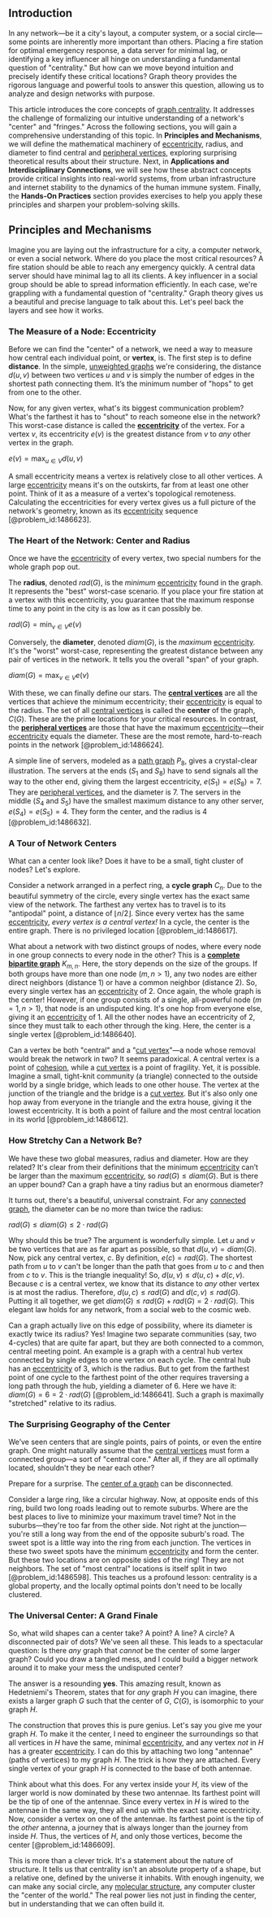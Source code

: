 ## Introduction
In any network—be it a city's layout, a computer system, or a social circle—some points are inherently more important than others. Placing a fire station for optimal emergency response, a data server for minimal lag, or identifying a key influencer all hinge on understanding a fundamental question of "centrality." But how can we move beyond intuition and precisely identify these critical locations? Graph theory provides the rigorous language and powerful tools to answer this question, allowing us to analyze and design networks with purpose.

This article introduces the core concepts of [graph centrality](@article_id:260759). It addresses the challenge of formalizing our intuitive understanding of a network's "center" and "fringes." Across the following sections, you will gain a comprehensive understanding of this topic. In **Principles and Mechanisms**, we will define the mathematical machinery of [eccentricity](@article_id:266406), radius, and diameter to find central and [peripheral vertices](@article_id:263568), exploring surprising theoretical results about their structure. Next, in **Applications and Interdisciplinary Connections**, we will see how these abstract concepts provide critical insights into real-world systems, from urban infrastructure and internet stability to the dynamics of the human immune system. Finally, the **Hands-On Practices** section provides exercises to help you apply these principles and sharpen your problem-solving skills.

## Principles and Mechanisms

Imagine you are laying out the infrastructure for a city, a computer network, or even a social network. Where do you place the most critical resources? A fire station should be able to reach any emergency quickly. A central data server should have minimal lag to all its clients. A key influencer in a social group should be able to spread information efficiently. In each case, we're grappling with a fundamental question of "centrality." Graph theory gives us a beautiful and precise language to talk about this. Let's peel back the layers and see how it works.

### The Measure of a Node: Eccentricity

Before we can find the "center" of a network, we need a way to measure how central each individual point, or **vertex**, is. The first step is to define **distance**. In the simple, [unweighted graphs](@article_id:273039) we're considering, the distance $d(u,v)$ between two vertices $u$ and $v$ is simply the number of edges in the shortest path connecting them. It’s the minimum number of "hops" to get from one to the other.

Now, for any given vertex, what's its biggest communication problem? What's the farthest it has to "shout" to reach someone else in the network? This worst-case distance is called the **[eccentricity](@article_id:266406)** of the vertex. For a vertex $v$, its eccentricity $e(v)$ is the greatest distance from $v$ to *any* other vertex in the graph.

$e(v) = \max_{u \in V} d(u, v)$

A small eccentricity means a vertex is relatively close to all other vertices. A large [eccentricity](@article_id:266406) means it's on the outskirts, far from at least one other point. Think of it as a measure of a vertex's topological remoteness. Calculating the eccentricities for every vertex gives us a full picture of the network's geometry, known as its [eccentricity](@article_id:266406) sequence [@problem_id:1486623].

### The Heart of the Network: Center and Radius

Once we have the [eccentricity](@article_id:266406) of every vertex, two special numbers for the whole graph pop out.

The **radius**, denoted $rad(G)$, is the *minimum* [eccentricity](@article_id:266406) found in the graph. It represents the "best" worst-case scenario. If you place your fire station at a vertex with this eccentricity, you guarantee that the maximum response time to any point in the city is as low as it can possibly be.

$rad(G) = \min_{v \in V} e(v)$

Conversely, the **diameter**, denoted $diam(G)$, is the *maximum* [eccentricity](@article_id:266406). It's the "worst" worst-case, representing the greatest distance between any pair of vertices in the network. It tells you the overall "span" of your graph.

$diam(G) = \max_{v \in V} e(v)$

With these, we can finally define our stars. The **[central vertices](@article_id:264085)** are all the vertices that achieve the minimum eccentricity; their [eccentricity](@article_id:266406) is equal to the radius. The set of all [central vertices](@article_id:264085) is called the **center** of the graph, $C(G)$. These are the prime locations for your critical resources. In contrast, the **[peripheral vertices](@article_id:263568)** are those that have the maximum [eccentricity](@article_id:266406)—their [eccentricity](@article_id:266406) equals the diameter. These are the most remote, hard-to-reach points in the network [@problem_id:1486624].

A simple line of servers, modeled as a [path graph](@article_id:274105) $P_8$, gives a crystal-clear illustration. The servers at the ends ($S_1$ and $S_8$) have to send signals all the way to the other end, giving them the largest eccentricity, $e(S_1) = e(S_8) = 7$. They are [peripheral vertices](@article_id:263568), and the diameter is 7. The servers in the middle ($S_4$ and $S_5$) have the smallest maximum distance to any other server, $e(S_4) = e(S_5) = 4$. They form the center, and the radius is 4 [@problem_id:1486632].

### A Tour of Network Centers

What can a center look like? Does it have to be a small, tight cluster of nodes? Let's explore.

Consider a network arranged in a perfect ring, a **cycle graph** $C_n$. Due to the beautiful symmetry of the circle, every single vertex has the exact same view of the network. The farthest any vertex has to travel is to its "antipodal" point, a distance of $\lfloor n/2 \rfloor$. Since every vertex has the same [eccentricity](@article_id:266406), *every vertex is a central vertex!* In a cycle, the center is the entire graph. There is no privileged location [@problem_id:1486617].

What about a network with two distinct groups of nodes, where every node in one group connects to every node in the other? This is a **[complete bipartite graph](@article_id:275735)** $K_{m,n}$. Here, the story depends on the size of the groups. If both groups have more than one node ($m, n \gt 1$), any two nodes are either direct neighbors (distance 1) or have a common neighbor (distance 2). So, every single vertex has an [eccentricity](@article_id:266406) of 2. Once again, the whole graph is the center! However, if one group consists of a single, all-powerful node ($m=1, n \gt 1$), that node is an undisputed king. It's one hop from everyone else, giving it an [eccentricity](@article_id:266406) of 1. All the other nodes have an eccentricity of 2, since they must talk to each other through the king. Here, the center is a single vertex [@problem_id:1486640].

Can a vertex be both "central" and a "[cut vertex](@article_id:271739)"—a node whose removal would break the network in two? It seems paradoxical. A central vertex is a point of [cohesion](@article_id:187985), while a [cut vertex](@article_id:271739) is a point of fragility. Yet, it is possible. Imagine a small, tight-knit community (a triangle) connected to the outside world by a single bridge, which leads to one other house. The vertex at the junction of the triangle and the bridge is a [cut vertex](@article_id:271739). But it's also only one hop away from everyone in the triangle and the extra house, giving it the lowest eccentricity. It is both a point of failure and the most central location in its world [@problem_id:1486612].

### How Stretchy Can a Network Be?

We have these two global measures, radius and diameter. How are they related? It's clear from their definitions that the minimum [eccentricity](@article_id:266406) can’t be larger than the maximum [eccentricity](@article_id:266406), so $rad(G) \le diam(G)$. But is there an upper bound? Can a graph have a tiny radius but an enormous diameter?

It turns out, there's a beautiful, universal constraint. For any [connected graph](@article_id:261237), the diameter can be no more than twice the radius:

$rad(G) \le diam(G) \le 2 \cdot rad(G)$

Why should this be true? The argument is wonderfully simple. Let $u$ and $v$ be two vertices that are as far apart as possible, so that $d(u,v) = diam(G)$. Now, pick any central vertex, $c$. By definition, $e(c) = rad(G)$. The shortest path from $u$ to $v$ can't be longer than the path that goes from $u$ to $c$ and then from $c$ to $v$. This is the triangle inequality! So, $d(u,v) \le d(u,c) + d(c,v)$. Because $c$ is a central vertex, we know that its distance to *any* other vertex is at most the radius. Therefore, $d(u,c) \le rad(G)$ and $d(c,v) \le rad(G)$. Putting it all together, we get $diam(G) \le rad(G) + rad(G) = 2 \cdot rad(G)$. This elegant law holds for any network, from a social web to the cosmic web.

Can a graph actually live on this edge of possibility, where its diameter is exactly twice its radius? Yes! Imagine two separate communities (say, two 4-cycles) that are quite far apart, but they are both connected to a common, central meeting point. An example is a graph with a central hub vertex connected by single edges to one vertex on each cycle. The central hub has an [eccentricity](@article_id:266406) of 3, which is the radius. But to get from the farthest point of one cycle to the farthest point of the other requires traversing a long path through the hub, yielding a diameter of 6. Here we have it: $diam(G) = 6 = 2 \cdot rad(G)$ [@problem_id:1486641]. Such a graph is maximally "stretched" relative to its radius.

### The Surprising Geography of the Center

We’ve seen centers that are single points, pairs of points, or even the entire graph. One might naturally assume that the [central vertices](@article_id:264085) must form a connected group—a sort of "central core." After all, if they are all optimally located, shouldn't they be near each other?

Prepare for a surprise. The [center of a graph](@article_id:266457) can be disconnected.

Consider a large ring, like a circular highway. Now, at opposite ends of this ring, build two long roads leading out to remote suburbs. Where are the best places to live to minimize your maximum travel time? Not in the suburbs—they're too far from the other side. Not right at the junction—you're still a long way from the end of the opposite suburb's road. The sweet spot is a little way into the ring from each junction. The vertices in these two sweet spots have the minimum [eccentricity](@article_id:266406) and form the center. But these two locations are on opposite sides of the ring! They are not neighbors. The set of "most central" locations is itself split in two [@problem_id:1486598]. This teaches us a profound lesson: centrality is a global property, and the locally optimal points don't need to be locally clustered.

### The Universal Center: A Grand Finale

So, what wild shapes can a center take? A point? A line? A circle? A disconnected pair of dots? We've seen all these. This leads to a spectacular question: Is there *any* graph that *cannot* be the center of some larger graph? Could you draw a tangled mess, and I could build a bigger network around it to make your mess the undisputed center?

The answer is a resounding **yes**. This amazing result, known as Hedetniemi's Theorem, states that for *any* graph $H$ you can imagine, there exists a larger graph $G$ such that the center of $G$, $C(G)$, is isomorphic to your graph $H$.

The construction that proves this is pure genius. Let's say you give me your graph $H$. To make it the center, I need to engineer the surroundings so that all vertices in $H$ have the same, minimal [eccentricity](@article_id:266406), and any vertex *not* in $H$ has a greater [eccentricity](@article_id:266406). I can do this by attaching two long "antennae" (paths of vertices) to my graph $H$. The trick is how they are attached. Every single vertex of your graph $H$ is connected to the base of both antennae.

Think about what this does. For any vertex inside your $H$, its view of the larger world is now dominated by these two antennae. Its farthest point will be the tip of one of the antennae. Since every vertex in $H$ is wired to the antennae in the same way, they all end up with the exact same eccentricity. Now, consider a vertex on one of the antennae. Its farthest point is the tip of the *other* antenna, a journey that is always longer than the journey from inside $H$. Thus, the vertices of $H$, and only those vertices, become the center [@problem_id:1486609].

This is more than a clever trick. It's a statement about the nature of structure. It tells us that centrality isn't an absolute property of a shape, but a relative one, defined by the universe it inhabits. With enough ingenuity, we can make any social circle, any [molecular structure](@article_id:139615), any computer cluster the "center of the world." The real power lies not just in finding the center, but in understanding that we can often build it.